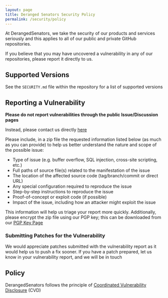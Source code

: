 ```yaml
---
layout: page
title: Deranged Senators Security Policy
permalink: /security/policy
---
```

At DerangedSenators, we take the security of our products and services seriously and this applies to all of our public and private GitHub repositories.

If you believe that you may have uncovered a vulnerability in any of our repositories, please report it directly to us.

## Supported Versions

See the `SECURITY.md` file within the repository for a list of supported versions

## Reporting a Vulnerability
**Please do not report vulnerabilities through the public Issue/Discussion pages**

Instead, please contact us directly [here]({{site.baseurl}}/security/report)

Please include, in a zip file the requested information listed below (as much as you can provide) to help us better understand the nature and scope of the possible issue:

* Type of issue (e.g. buffer overflow, SQL injection, cross-site scripting, etc.)
* Full paths of source file(s) related to the manifestation of the issue
* The location of the affected source code (tag/branch/commit or direct URL)
* Any special configuration required to reproduce the issue
* Step-by-step instructions to reproduce the issue
* Proof-of-concept or exploit code (if possible)
* Impact of the issue, including how an attacker might exploit the issue

This information will help us triage your report more quickly.
Additionally, please encrypt the zip file using our PGP key; this can be downloaded from our [PGP Key Page]({{site.baseurl}}/security/pgp)

### Submitting Patches for the Vulnerability
We would appreciate patches submitted with the vulnerability report as it would help us to push a fix sooner. If you have a patch prepared, let us know in your vulnerability report, and we will be in touch

## Policy
DerangedSenators follows the principle of [Coordinated Vulnerability Disclosure](https://apps.dtic.mil/sti/pdfs/AD1046659.pdf) (CVD)
